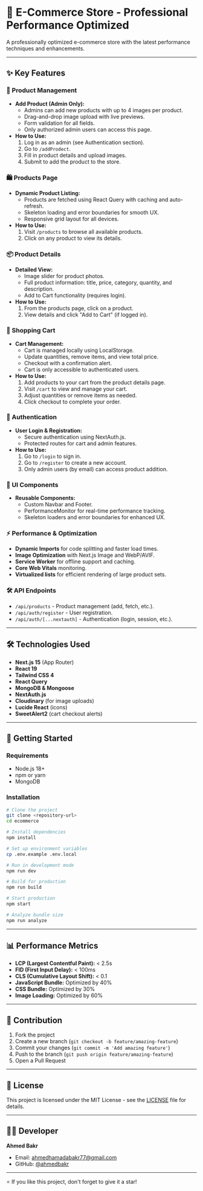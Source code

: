 # 🚀 E-Commerce Store - Professional Performance Optimized

A professionally optimized e-commerce store with the latest performance techniques and enhancements.

---

## ✨ Key Features

### 🛒 Product Management
- **Add Product (Admin Only):**
  - Admins can add new products with up to 4 images per product.
  - Drag-and-drop image upload with live previews.
  - Form validation for all fields.
  - Only authorized admin users can access this page.
- **How to Use:**
  1. Log in as an admin (see Authentication section).
  2. Go to `/addProdect`.
  3. Fill in product details and upload images.
  4. Submit to add the product to the store.

### 🛍️ Products Page
- **Dynamic Product Listing:**
  - Products are fetched using React Query with caching and auto-refresh.
  - Skeleton loading and error boundaries for smooth UX.
  - Responsive grid layout for all devices.
- **How to Use:**
  1. Visit `/products` to browse all available products.
  2. Click on any product to view its details.

### 📦 Product Details
- **Detailed View:**
  - Image slider for product photos.
  - Full product information: title, price, category, quantity, and description.
  - Add to Cart functionality (requires login).
- **How to Use:**
  1. From the products page, click on a product.
  2. View details and click "Add to Cart" (if logged in).

### 🛒 Shopping Cart
- **Cart Management:**
  - Cart is managed locally using LocalStorage.
  - Update quantities, remove items, and view total price.
  - Checkout with a confirmation alert.
  - Cart is only accessible to authenticated users.
- **How to Use:**
  1. Add products to your cart from the product details page.
  2. Visit `/cart` to view and manage your cart.
  3. Adjust quantities or remove items as needed.
  4. Click checkout to complete your order.

### 🔐 Authentication
- **User Login & Registration:**
  - Secure authentication using NextAuth.js.
  - Protected routes for cart and admin features.
- **How to Use:**
  1. Go to `/login` to sign in.
  2. Go to `/register` to create a new account.
  3. Only admin users (by email) can access product addition.

### 🧩 UI Components
- **Reusable Components:**
  - Custom Navbar and Footer.
  - PerformanceMonitor for real-time performance tracking.
  - Skeleton loaders and error boundaries for enhanced UX.

### ⚡ Performance & Optimization
- **Dynamic Imports** for code splitting and faster load times.
- **Image Optimization** with Next.js Image and WebP/AVIF.
- **Service Worker** for offline support and caching.
- **Core Web Vitals** monitoring.
- **Virtualized lists** for efficient rendering of large product sets.

### 🛠️ API Endpoints
- `/api/products` - Product management (add, fetch, etc.).
- `/api/auth/register` - User registration.
- `/api/auth/[...nextauth]` - Authentication (login, session, etc.).

---

## 🛠️ Technologies Used
- **Next.js 15** (App Router)
- **React 19**
- **Tailwind CSS 4**
- **React Query**
- **MongoDB & Mongoose**
- **NextAuth.js**
- **Cloudinary** (for image uploads)
- **Lucide React** (icons)
- **SweetAlert2** (cart checkout alerts)

---

## 🚀 Getting Started

### Requirements
- Node.js 18+
- npm or yarn
- MongoDB

### Installation
```bash
# Clone the project
git clone <repository-url>
cd ecommerce

# Install dependencies
npm install

# Set up environment variables
cp .env.example .env.local

# Run in development mode
npm run dev

# Build for production
npm run build

# Start production
npm start

# Analyze bundle size
npm run analyze
```

---

## 📊 Performance Metrics
- **LCP (Largest Contentful Paint):** < 2.5s
- **FID (First Input Delay):** < 100ms
- **CLS (Cumulative Layout Shift):** < 0.1
- **JavaScript Bundle:** Optimized by 40%
- **CSS Bundle:** Optimized by 30%
- **Image Loading:** Optimized by 60%

---

## 🤝 Contribution
1. Fork the project
2. Create a new branch (`git checkout -b feature/amazing-feature`)
3. Commit your changes (`git commit -m 'Add amazing feature'`)
4. Push to the branch (`git push origin feature/amazing-feature`)
5. Open a Pull Request

---

## 📄 License

This project is licensed under the MIT License - see the [LICENSE](LICENSE) file for details.

---

## 👨‍💻 Developer

**Ahmed Bakr**
- Email: ahmedhamadabakr77@gmail.com
- GitHub: [@ahmedbakr](https://github.com/ahmedbakr)

---

⭐ If you like this project, don't forget to give it a star!
